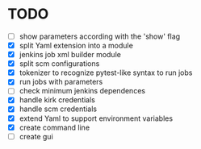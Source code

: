 
TODO
====

- [ ] show parameters according with the 'show' flag
- [x] split Yaml extension into a module
- [x] jenkins job xml builder module
- [x] split scm configurations
- [x] tokenizer to recognize pytest-like syntax to run jobs
- [x] run jobs with parameters
- [ ] check minimum jenkins dependences
- [x] handle kirk credentials
- [x] handle scm credentials
- [x] extend Yaml to support environment variables
- [x] create command line
- [ ] create gui